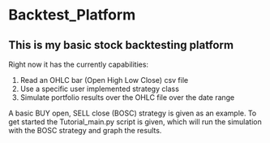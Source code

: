 # Backtest_Platform

## This is my basic stock backtesting platform

Right now it has the currently capabilities:

1. Read an OHLC bar (Open High Low Close) csv file
2. Use a specific user implemented strategy class
3. Simulate portfolio results over the OHLC file over the date range

A basic BUY open, SELL close (BOSC) strategy is given as an example.
To get started the Tutorial_main.py script is given, which will run the simulation with the BOSC strategy and graph the results.
